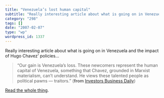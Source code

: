 ```yaml
---
title: "Venezuela’s lost human capital"
subtitle: "Really interesting article about what is going on in Venezuela and the impact of Hugo Chavez’ polici..."
category: "298"
tags: []
date: "2007-02-07"
type: "wp"
wordpress_id: 1337
---
```

Really interesting article about what is going on in Venezuela and the impact of Hugo Chavez’ policies…

> “Our gain is Venezuela’s loss. These newcomers represent the human capital of Venezuela, something that Chavez, grounded in Marxist materialism, can’t understand. He views these talented people as political pawns — traitors.” (**from** [Investors Business Daily](http://www.investors.com/editorial/editorialcontent.asp?secid=1501&status=article&id=254621701430577&view=1))

[Read the whole thing](http://www.investors.com/editorial/editorialcontent.asp?secid=1501&status=article&id=254621701430577&view=1).